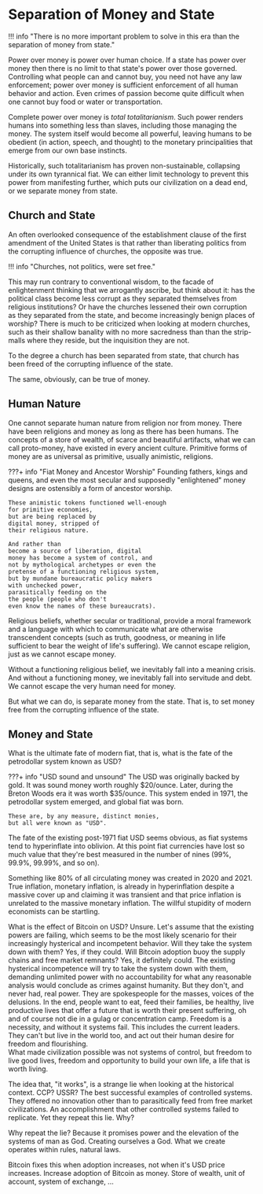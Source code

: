 # Separation of Money and State

!!! info "There is no more important problem to solve in this era than the separation of money from state."

Power over money is power over human choice.
If a state has power over money
 then there is no limit to that state's power 
 over those governed.
Controlling what people can and cannot buy,
 you need not have any law enforcement;
 power over money is sufficient enforcement
 of all human behavior and action.
Even crimes of passion become quite difficult
 when one cannot buy food or water or
 transportation.

Complete power over money is 
 *total totalitarianism*.
Such power renders
 humans into something less than slaves,
 including those managing the money.
The system itself would become all powerful,
 leaving humans to be obedient
 (in action, speech, and thought) 
 to the monetary principalities that 
 emerge from our own base instincts.

Historically, such totalitarianism has proven
 non-sustainable, collapsing under its own
 tyrannical fiat.
We can either limit technology to prevent
 this power from manifesting further,
 which puts our civilization on a dead end,
 or we separate money from state.

 


## Church and State

An often overlooked consequence
 of the establishment clause of the
 first amendment of the United States 
 is that rather than liberating politics from
 the corrupting influence of churches,
 the opposite was true.

!!! info "Churches, not politics, were set free."

This may run contrary to conventional
 wisdom, to the facade of enlightenment
 thinking that we arrogantly ascribe,
 but think about it: has the
 political class become less corrupt 
 as they separated themselves from religious
 institutions?
Or have the churches lessened their
 own corruption as they separated
 from the state, and become increasingly 
 benign places of worship?
There is much to be criticized when looking
 at modern churches, such as their
 shallow banality with no more sacredness than
 than the strip-malls where they reside, 
 but the
 inquisition
 they are not.

To the degree a church has been separated from
 state, that church has been freed of the
 corrupting influence of the state.

The same, obviously, can be true of money.




## Human Nature 

One cannot separate human nature from religion
 nor from money.
There have been religions and money
 as long as there has
 been humans.
The concepts of a store of wealth, of
 scarce and beautiful artifacts,
 what we can call
 proto-money,
 have existed in every ancient culture.
Primitive forms of money are as universal as
 primitive, usually 
 animistic,
 religions.

???+ info "Fiat Money and Ancestor Worship"
    Founding fathers, kings and queens, and
    even the most secular and supposedly 
    "enlightened" money designs are ostensibly
    a form of ancestor worship.

    These animistic tokens functioned well-enough
    for primitive economies,
    but are being replaced by
    digital money, stripped of
    their religious nature. 

    And rather than
    become a source of liberation, digital
    money has become a system of control, and
    not by mythological archetypes or even the
    pretense of a functioning religious system,
    but by mundane bureaucratic policy makers
    with unchecked power,
    parasitically feeding on the
    the people (people who don't
    even know the names of these bureaucrats).

Religious beliefs, whether secular or traditional,
 provide a moral framework and a language
 with which to communicate what are
 otherwise transcendent concepts 
 (such as truth, goodness, or meaning in life sufficient
 to bear the weight of life's suffering).
We cannot escape religion, 
 just as we cannot escape money.

Without a functioning religious belief, 
 we inevitably fall into a 
 meaning crisis.
And without a functioning money,
 we inevitably fall into servitude and debt.
We cannot escape the very human need
 for money.

But what we can do, is separate money
 from the state.
That is, to set money free from the
 corrupting influence of the state.




## Money and State

What is the ultimate fate of modern fiat,
 that is,
 what is the fate of
 the petrodollar system known as USD?

???+ info "USD sound and unsound"
    The USD was
    originally backed by gold.
    It was sound money worth roughly $20/ounce.
    Later, during the
    Breton Woods era
    it was worth $35/ounce.
    This system ended in 1971,
    the petrodollar system emerged,
    and global fiat was born.

    These are, by any measure, distinct monies,
    but all were known as "USD".

The fate of the existing
 post-1971 fiat USD seems obvious,
 as fiat systems tend to 
 hyperinflate into oblivion.
At this point fiat currencies have lost
 so much value that they're best measured in the
 number of nines (99%, 99.9%, 99.99%, and so on).

Something like 
 80% of all circulating money was created
 in 2020 and 2021. 
True inflation, monetary inflation, 
 is already in hyperinflation
 despite a massive cover up and
 claiming it was transient and that
 price inflation is unrelated to the 
 massive monetary inflation.
The willful stupidity of modern economists 
 can be startling.

What is the effect of Bitcoin on USD?
Unsure. 
Let's assume that the existing powers 
 are failing,
 which seems to be the most likely scenario
 for their increasingly hysterical and 
 incompetent behavior. 
Will they take the system down with them? 
Yes, if they could. 
Will Bitcoin adoption buoy the supply chains
 and free market remnants? 
Yes, it definitely could.
The existing hysterical incompetence will
 try to take the system down with them,
 demanding unlimited power with no
 accountability for what any reasonable
 analysis would conclude as crimes
 against humanity. 
But they don't, and never had, real power. 
They are spokespeople for the masses, 
 voices of the delusions.
In the end, people want to eat, 
 feed their families, be healthy, 
 live productive lives that offer a 
 future that is worth their present suffering, 
 oh and of course not 
 die in a gulag or concentration camp. 
Freedom is a necessity, 
 and without it systems fail. 
This includes the current leaders. 
They can't but live in the world too, 
 and act out their human desire for
 freedom and flourishing.  
What made civilization possible was not
 systems of control, 
 but freedom to live good lives, 
 freedom and opportunity to build your own life,
 a life that is worth living.

The idea that,
 "it works", is a strange lie
 when looking at the historical context. 
CCP? USSR? 
The best successful examples of controlled
 systems. 
They offered no innovation other than to
 parasitically feed from free market
 civilizations. 
An accomplishment that other controlled
 systems failed to replicate. 
Yet they repeat this lie. Why?

Why repeat the lie?
Because it promises power and the elevation 
 of the systems of man as God. 
Creating ourselves a God. 
What we create operates within rules,
 natural laws.

Bitcoin fixes this when adoption increases,
 not when it's USD price increases. 
Increase adoption of Bitcoin as money. 
Store of wealth, unit of account, 
 system of exchange, ...

